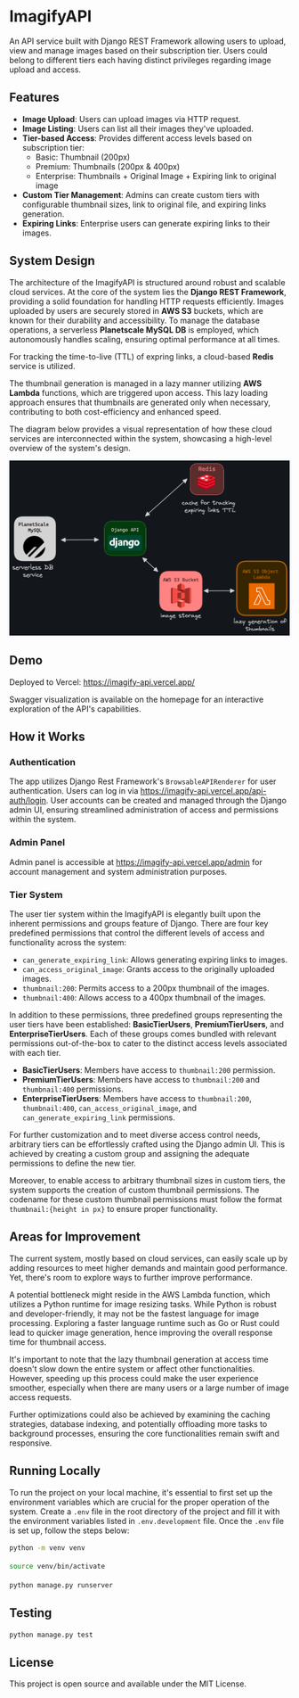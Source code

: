 # ImagifyAPI

An API service built with Django REST Framework allowing users to upload, view and manage images based on their subscription tier. Users could belong to different tiers each having distinct privileges regarding image upload and access.

## Features

- **Image Upload**: Users can upload images via HTTP request.
- **Image Listing**: Users can list all their images they've uploaded.
- **Tier-based Access**: Provides different access levels based on subscription tier:
  - Basic: Thumbnail (200px)
  - Premium: Thumbnails (200px & 400px)
  - Enterprise: Thumbnails + Original Image + Expiring link to original image
- **Custom Tier Management**: Admins can create custom tiers with configurable thumbnail sizes, link to original file, and expiring links generation.
- **Expiring Links**: Enterprise users can generate expiring links to their images.

## System Design

The architecture of the ImagifyAPI is structured around robust and scalable cloud services. At the core of the system lies the **Django REST Framework**, providing a solid foundation for handling HTTP requests efficiently. Images uploaded by users are securely stored in **AWS S3** buckets, which are known for their durability and accessibility. To manage the database operations, a serverless **Planetscale MySQL DB** is employed, which autonomously handles scaling, ensuring optimal performance at all times.

For tracking the time-to-live (TTL) of expring links, a cloud-based **Redis** service is utilized.

The thumbnail generation is managed in a lazy manner utilizing **AWS Lambda** functions, which are triggered upon access. This lazy loading approach ensures that thumbnails are generated only when necessary, contributing to both cost-efficiency and enhanced speed.

The diagram below provides a visual representation of how these cloud services are interconnected within the system, showcasing a high-level overview of the system's design.

![diagram](imagify-diagram.png)

## Demo

Deployed to Vercel:
https://imagify-api.vercel.app/

Swagger visualization is available on the homepage for an interactive exploration of the API's capabilities.

## How it Works

### Authentication

The app utilizes Django Rest Framework's `BrowsableAPIRenderer` for user authentication. Users can log in via https://imagify-api.vercel.app/api-auth/login. User accounts can be created and managed through the Django admin UI, ensuring streamlined administration of access and permissions within the system.

### Admin Panel

Admin panel is accessible at https://imagify-api.vercel.app/admin for account management and system administration purposes.

### Tier System

The user tier system within the ImagifyAPI is elegantly built upon the inherent permissions and groups feature of Django. There are four key predefined permissions that control the different levels of access and functionality across the system:

- `can_generate_expiring_link`: Allows generating expiring links to images.
- `can_access_original_image`: Grants access to the originally uploaded images.
- `thumbnail:200`: Permits access to a 200px thumbnail of the images.
- `thumbnail:400`: Allows access to a 400px thumbnail of the images.

In addition to these permissions, three predefined groups representing the user tiers have been established: **BasicTierUsers**, **PremiumTierUsers**, and **EnterpriseTierUsers**. Each of these groups comes bundled with relevant permissions out-of-the-box to cater to the distinct access levels associated with each tier.

- **BasicTierUsers**: Members have access to `thumbnail:200` permission.
- **PremiumTierUsers**: Members have access to `thumbnail:200` and `thumbnail:400` permissions.
- **EnterpriseTierUsers**: Members have access to `thumbnail:200`, `thumbnail:400`, `can_access_original_image`, and `can_generate_expiring_link` permissions.

For further customization and to meet diverse access control needs, arbitrary tiers can be effortlessly crafted using the Django admin UI. This is achieved by creating a custom group and assigning the adequate permissions to define the new tier.

Moreover, to enable access to arbitrary thumbnail sizes in custom tiers, the system supports the creation of custom thumbnail permissions. The codename for these custom thumbnail permissions must follow the format `thumbnail:{height in px}` to ensure proper functionality.

## Areas for Improvement

The current system, mostly based on cloud services, can easily scale up by adding resources to meet higher demands and maintain good performance. Yet, there's room to explore ways to further improve performance.

A potential bottleneck might reside in the AWS Lambda function, which utilizes a Python runtime for image resizing tasks. While Python is robust and developer-friendly, it may not be the fastest language for image processing. Exploring a faster language runtime such as Go or Rust could lead to quicker image generation, hence improving the overall response time for thumbnail access.

It's important to note that the lazy thumbnail generation at access time doesn't slow down the entire system or affect other functionalities. However, speeding up this process could make the user experience smoother, especially when there are many users or a large number of image access requests.

Further optimizations could also be achieved by examining the caching strategies, database indexing, and potentially offloading more tasks to background processes, ensuring the core functionalities remain swift and responsive.

## Running Locally

To run the project on your local machine, it's essential to first set up the environment variables which are crucial for the proper operation of the system. Create a `.env` file in the root directory of the project and fill it with the environment variables listed in `.env.development` file. Once the `.env` file is set up, follow the steps below:

```bash
python -m venv venv

source venv/bin/activate

python manage.py runserver
```

## Testing

```bash
python manage.py test
```

## License

This project is open source and available under the MIT License.
